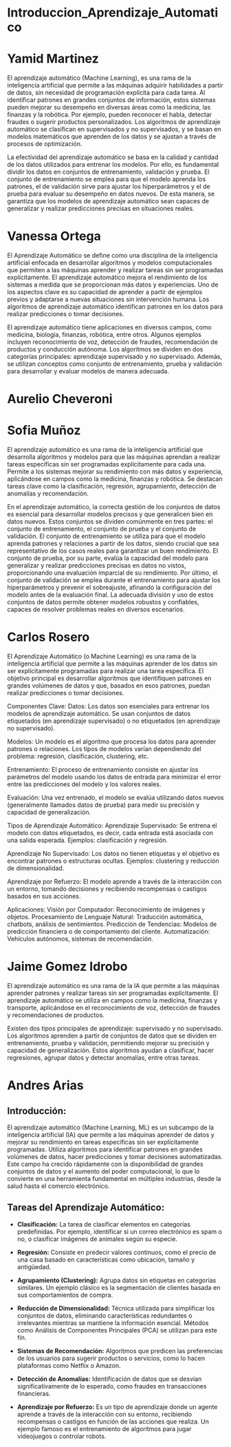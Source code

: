 # Introduccion_Aprendizaje_Automatico

# Yamid Martinez

El aprendizaje automático (Machine Learning), es una rama de la inteligencia artificial que permite a las máquinas adquirir habilidades a partir de datos, sin necesidad de programación explícita para cada tarea. Al identificar patrones en grandes conjuntos de información, estos sistemas pueden mejorar su desempeño en diversas áreas como la medicina, las finanzas y la robótica. Por ejemplo, pueden reconocer el habla, detectar fraudes o sugerir productos personalizados. Los algoritmos de aprendizaje automático se clasifican en supervisados y no supervisados, y se basan en modelos matemáticos que aprenden de los datos y se ajustan a través de procesos de optimización.

La efectividad del aprendizaje automático se basa en la calidad y cantidad de los datos utilizados para entrenar los modelos. Por ello, es fundamental dividir los datos en conjuntos de entrenamiento, validación y prueba. El conjunto de entrenamiento se emplea para que el modelo aprenda los patrones, el de validación sirve para ajustar los hiperparámetros y el de prueba para evaluar su desempeño en datos nuevos. De esta manera, se garantiza que los modelos de aprendizaje automático sean capaces de generalizar y realizar predicciones precisas en situaciones reales.


# Vanessa Ortega

El Aprendizaje Automático se define como una disciplina de la inteligencia artificial enfocada en desarrollar algoritmos y modelos computacionales que permiten a las máquinas aprender y realizar tareas sin ser programadas explícitamente. El aprendizaje automático mejora el rendimiento de los sistemas a medida que se proporcionan más datos y experiencias.
Uno de los aspectos clave es su capacidad de aprender a partir de ejemplos previos y adaptarse a nuevas situaciones sin intervención humana. Los algoritmos de aprendizaje automático identifican patrones en los datos para realizar predicciones o tomar decisiones.

El aprendizaje automático tiene aplicaciones en diversos campos, como medicina, biología, finanzas, robótica, entre otros. Algunos ejemplos incluyen reconocimiento de voz, detección de fraudes, recomendación de productos y conducción autónoma.
Los algoritmos se dividen en dos categorías principales: aprendizaje supervisado y no supervisado. Además, se utilizan conceptos como conjunto de entrenamiento, prueba y validación para desarrollar y evaluar modelos de manera adecuada.

# Aurelio Cheveroni

# Sofia Muñoz

El aprendizaje automático es una rama de la inteligencia artificial que desarrolla algoritmos y modelos para que las máquinas aprendan a realizar tareas específicas sin ser programadas explícitamente para cada una. Permite a los sistemas mejorar su rendimiento con más datos y experiencia, aplicándose en campos como la medicina, finanzas y robótica. Se destacan tareas clave como la clasificación, regresión, agrupamiento, detección de anomalías y recomendación. 

En el aprendizaje automático, la correcta gestión de los conjuntos de datos es esencial para desarrollar modelos precisos y que generalicen bien en datos nuevos. Estos conjuntos se dividen comúnmente en tres partes: el conjunto de entrenamiento, el conjunto de prueba y el conjunto de validación. El conjunto de entrenamiento se utiliza para que el modelo aprenda patrones y relaciones a partir de los datos, siendo crucial que sea representativo de los casos reales para garantizar un buen rendimiento. El conjunto de prueba, por su parte, evalúa la capacidad del modelo para generalizar y realizar predicciones precisas en datos no vistos, proporcionando una evaluación imparcial de su rendimiento. Por último, el conjunto de validación se emplea durante el entrenamiento para ajustar los hiperparámetros y prevenir el sobreajuste, afinando la configuración del modelo antes de la evaluación final. La adecuada división y uso de estos conjuntos de datos permite obtener modelos robustos y confiables, capaces de resolver problemas reales en diversos escenarios.


# Carlos Rosero

El Aprendizaje Automático (o Machine Learning) es una rama de la inteligencia artificial que permite a las máquinas aprender de los datos sin ser explícitamente programadas para realizar una tarea específica. El objetivo principal es desarrollar algoritmos que identifiquen patrones en grandes volúmenes de datos y que, basados en esos patrones, puedan realizar predicciones o tomar decisiones.

Componentes Clave:
Datos: Los datos son esenciales para entrenar los modelos de aprendizaje automático. Se usan conjuntos de datos etiquetados (en aprendizaje supervisado) o no etiquetados (en aprendizaje no supervisado).

Modelos: Un modelo es el algoritmo que procesa los datos para aprender patrones o relaciones. Los tipos de modelos varían dependiendo del problema: regresión, clasificación, clustering, etc.

Entrenamiento: El proceso de entrenamiento consiste en ajustar los parámetros del modelo usando los datos de entrada para minimizar el error entre las predicciones del modelo y los valores reales.

Evaluación: Una vez entrenado, el modelo se evalúa utilizando datos nuevos (generalmente llamados datos de prueba) para medir su precisión y capacidad de generalización.

Tipos de Aprendizaje Automático:
Aprendizaje Supervisado: Se entrena el modelo con datos etiquetados, es decir, cada entrada está asociada con una salida esperada. Ejemplos: clasificación y regresión.

Aprendizaje No Supervisado: Los datos no tienen etiquetas y el objetivo es encontrar patrones o estructuras ocultas. Ejemplos: clustering y reducción de dimensionalidad.

Aprendizaje por Refuerzo: El modelo aprende a través de la interacción con un entorno, tomando decisiones y recibiendo recompensas o castigos basados en sus acciones.

Aplicaciones:
Visión por Computador: Reconocimiento de imágenes y objetos.
Procesamiento de Lenguaje Natural: Traducción automática, chatbots, análisis de sentimientos.
Predicción de Tendencias: Modelos de predicción financiera o de comportamiento del cliente.
Automatización: Vehículos autónomos, sistemas de recomendación.

# Jaime Gomez Idrobo

El aprendizaje automático es una rama de la IA que permite a las máquinas aprender patrones y realizar tareas sin ser programadas explícitamente. El aprendizaje automático se utiliza en campos como la medicina, finanzas y transporte, aplicándose en el reconocimiento de voz, detección de fraudes y recomendaciones de productos.

Existen dos tipos principales de aprendizaje: supervisado y no supervisado. Los algoritmos aprenden a partir de conjuntos de datos que se dividen en entrenamiento, prueba y validación, permitiendo mejorar su precisión y capacidad de generalización. Estos algoritmos ayudan a clasificar, hacer regresiones, agrupar datos y detectar anomalías, entre otras tareas.



# Andres Arias

## Introducción:
El aprendizaje automático (Machine Learning, ML) es un subcampo de la inteligencia artificial (IA) que permite a las máquinas aprender de datos y mejorar su rendimiento en tareas específicas sin ser explícitamente programadas. Utiliza algoritmos para identificar patrones en grandes volúmenes de datos, hacer predicciones y tomar decisiones automatizadas. Este campo ha crecido rápidamente con la disponibilidad de grandes conjuntos de datos y el aumento del poder computacional, lo que lo convierte en una herramienta fundamental en múltiples industrias, desde la salud hasta el comercio electrónico.


## Tareas del Aprendizaje Automático:
- **Clasificación:** La tarea de clasificar elementos en categorías predefinidas. Por ejemplo, identificar si un correo electrónico es spam o no, o clasificar imágenes de animales según su especie.

- **Regresión:** Consiste en predecir valores continuos, como el precio de una casa basado en características como ubicación, tamaño y antigüedad.

- **Agrupamiento (Clustering):** Agrupa datos sin etiquetas en categorías similares. Un ejemplo clásico es la segmentación de clientes basada en sus comportamientos de compra.

- **Reducción de Dimensionalidad:** Técnica utilizada para simplificar los conjuntos de datos, eliminando características redundantes o irrelevantes mientras se mantiene la información esencial. Métodos como Análisis de Componentes Principales (PCA) se utilizan para este fin.
- **Sistemas de Recomendación:** Algoritmos que predicen las preferencias de los usuarios para sugerir productos o servicios, como lo hacen plataformas como Netflix o Amazon.
- **Detección de Anomalías:** Identificación de datos que se desvían significativamente de lo esperado, como fraudes en transacciones financieras.
- **Aprendizaje por Refuerzo:** Es un tipo de aprendizaje donde un agente aprende a través de la interacción con su entorno, recibiendo recompensas o castigos en función de las acciones que realiza. Un ejemplo famoso es el entrenamiento de algoritmos para jugar videojuegos o controlar robots.